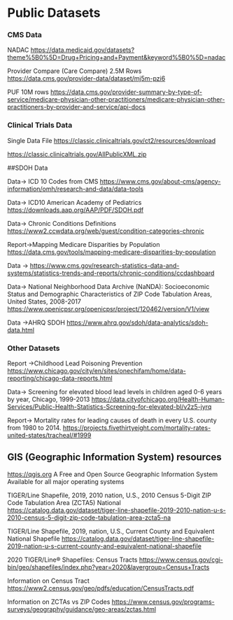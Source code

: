 # Public Datasets

### CMS Data
NADAC https://data.medicaid.gov/datasets?theme%5B0%5D=Drug+Pricing+and+Payment&keyword%5B0%5D=nadac

Provider Compare (Care Compare) 2.5M Rows https://data.cms.gov/provider-data/dataset/mj5m-pzi6


PUF 10M rows https://data.cms.gov/provider-summary-by-type-of-service/medicare-physician-other-practitioners/medicare-physician-other-practitioners-by-provider-and-service/api-docs


### Clinical Trials Data
Single Data File 
https://classic.clinicaltrials.gov/ct2/resources/download

https://classic.clinicaltrials.gov/AllPublicXML.zip

##SDOH Data 

Data-> ICD 10 Codes  from CMS https://www.cms.gov/about-cms/agency-information/omh/research-and-data/data-tools

Data->  ICD10 American Academy of Pediatrics https://downloads.aap.org/AAP/PDF/SDOH.pdf

Data-> Chronic Conditions Definitions https://www2.ccwdata.org/web/guest/condition-categories-chronic

Report->Mapping Medicare Disparities by Population  https://data.cms.gov/tools/mapping-medicare-disparities-by-population

Data ->  https://www.cms.gov/research-statistics-data-and-systems/statistics-trends-and-reports/chronic-conditions/ccdashboard

Data-> National Neighborhood Data Archive (NaNDA): Socioeconomic Status and Demographic Characteristics of ZIP Code Tabulation Areas, United States, 2008-2017 https://www.openicpsr.org/openicpsr/project/120462/version/V1/view

Data ->AHRQ SDOH https://www.ahrq.gov/sdoh/data-analytics/sdoh-data.html

### Other Datasets
Report ->Childhood Lead Poisoning Prevention 
https://www.chicago.gov/city/en/sites/onechifam/home/data-reporting/chicago-data-reports.html

Data->  Screening for elevated blood lead levels in children aged 0-6 years by year, Chicago, 1999-2013
https://data.cityofchicago.org/Health-Human-Services/Public-Health-Statistics-Screening-for-elevated-bl/v2z5-jyrq

Report-> Mortality rates for leading causes of death in every U.S. county from 1980 to 2014. https://projects.fivethirtyeight.com/mortality-rates-united-states/tracheal/#1999


## GIS (Geographic Information System) resources
https://qgis.org A Free and Open Source Geographic Information System
Available for all major operating systems


TIGER/Line Shapefile, 2019, 2010 nation, U.S., 2010 Census 5-Digit ZIP Code Tabulation Area (ZCTA5) National
https://catalog.data.gov/dataset/tiger-line-shapefile-2019-2010-nation-u-s-2010-census-5-digit-zip-code-tabulation-area-zcta5-na

TIGER/Line Shapefile, 2019, nation, U.S., Current County and Equivalent National Shapefile
https://catalog.data.gov/dataset/tiger-line-shapefile-2019-nation-u-s-current-county-and-equivalent-national-shapefile

2020 TIGER/Line® Shapefiles: Census Tracts
https://www.census.gov/cgi-bin/geo/shapefiles/index.php?year=2020&layergroup=Census+Tracts

Information on Census Tract
https://www2.census.gov/geo/pdfs/education/CensusTracts.pdf

Information on ZCTAs vs ZIP Codes
https://www.census.gov/programs-surveys/geography/guidance/geo-areas/zctas.html
